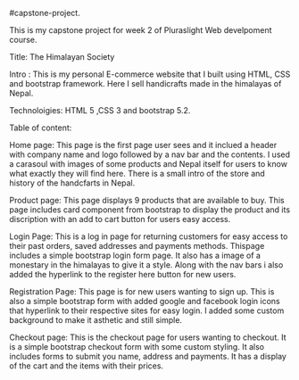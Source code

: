 #capstone-project.

This is my capstone project for week 2 of Pluraslight Web develpoment course.

Title: The Himalayan Society

Intro : This is my personal E-commerce website that I built using HTML, CSS and bootstrap framework. Here I sell handicrafts made in the himalayas of Nepal. 

Technoloigies: HTML 5 ,CSS 3 and bootstrap  5.2.

Table of content: 

Home page: This page is the first page user sees and it inclued a header with company name and logo followed by a nav bar and the contents. I used a carasoul with images of 
some products and Nepal itself for users to know what exactly they will find here. There is a small intro of the store and history of the handcfarts in Nepal. 

Product page: This page displays 9 products that are available to buy. This page includes card component from bootstrap to display the product and its discription
with an add to cart button for users easy access. 

Login Page: This is a log in page for returning customers for easy access to their past orders, saved addresses and payments methods. Thispage includes a simple bootstrap login form page.
It also has a image of a monestary in the himalayas to give it a style. Along with the nav bars i also added the hyperlink to the register here button for new users.

Registration Page: This page is for new users wanting to sign up. This is also a simple bootstrap form with added google and facebook login icons that hyperlink to their respective sites for easy login.
I added some custom background to make it asthetic and still simple. 

Checkout page: This is the checkout page for users wanting to checkout. It is a simple bootstrap checkout form with some custom styling. It also includes forms to submit you name, address and payments.
It has a display of the cart and the items with their prices.
